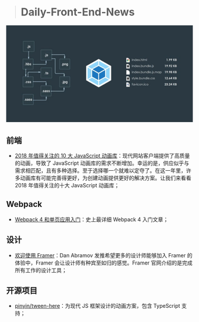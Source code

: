 
> # Daily-Front-End-News

[![cover][img]][link]

[img]: https://github.com/fengshangwuqi/Daily-Front-End-News/blob/master/history/2018/08/04/Webpack-4-and-apa-get-start.jpg "Webpack 4 和单页应用入门"
[link]: https://juejin.im/entry/5b63eb8bf265da0f98317441

## 前端

- [2018 年值得关注的 10 大 JavaScript 动画库](https://www.zcfy.cc/article/10-javascript-animation-libraries-to-follow-in-2018)：现代网站客户端提供了高质量的动画，导致了 JavaScript 动画库的需求不断增加。幸运的是，供应似乎与需求相匹配，且有多种选择。至于选择哪一个就难以定夺了。在这一年里，许多动画库有可能完善得更好，为创建动画提供更好的解决方案。让我们来看看 2018 年值得关注的十大 JavaScript 动画库；

## Webpack

- [Webpack 4 和单页应用入门](https://juejin.im/entry/5b63eb8bf265da0f98317441)：史上最详细 Webpack 4 入门文章；

## 设计

- [欢迎使用 Framer](https://twitter.com/dan_abramov/status/1025540365435199488)：Dan Abramov 发推希望更多的设计师能够加入 Framer 的体验中，Framer 会让设计师有种宾至如归的感觉。Framer 官网介绍的是完成所有工作的设计工具；

## 开源项目

- [pinyin/tween-here](https://github.com/pinyin/tween-here)：为现代 JS 框架设计的动画方案，包含 TypeScript 支持；